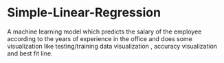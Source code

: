 # Simple-Linear-Regression
A machine learning model which predicts the salary of the employee according to the years of experience in the office  and does some visualization like testing/training data visualization , accuracy visualization and best fit line.
